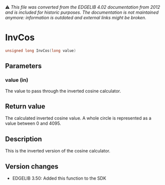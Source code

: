 :warning: _This file was converted from the EDGELIB 4.02 documentation from 2012 and is included for historic purposes. The documentation is not maintained anymore: information is outdated and external links might be broken._

# InvCos


```c++
unsigned long InvCos(long value)
```

## Parameters
### value (in)
The value to pass through the inverted cosine calculator.

## Return value
The calculated inverted cosine value. A whole circle is represented as a value between 0 and 4095.

## Description
This is the inverted version of the cosine calculator.

## Version changes
- EDGELIB 3.50: Added this function to the SDK

